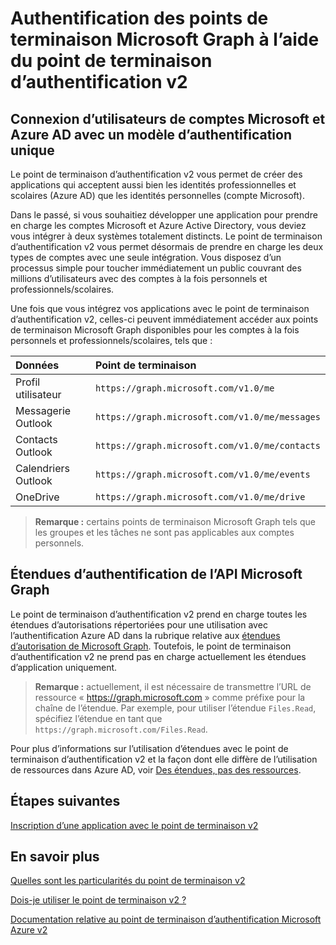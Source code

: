 # Authentification des points de terminaison Microsoft Graph à l’aide du point de terminaison d’authentification v2


<!--
### Preview documentation
There are features and functionality of the converged authentication model that are not yet supported in the public preview period. You should be aware of them if you are building applications during the public preview. For more information, see [Limitations and restrictions of the converged authentication model preview](https://azure.microsoft.com/en-us/documentation/articles/active-directory-v2-limitations/).
-->

## Connexion d’utilisateurs de comptes Microsoft et Azure AD avec un modèle d’authentification unique

Le point de terminaison d’authentification v2 vous permet de créer des applications qui acceptent aussi bien les identités professionnelles et scolaires (Azure AD) que les identités personnelles (compte Microsoft).

Dans le passé, si vous souhaitiez développer une application pour prendre en charge les comptes Microsoft et Azure Active Directory, vous deviez vous intégrer à deux systèmes totalement distincts. Le point de terminaison d’authentification v2 vous permet désormais de prendre en charge les deux types de comptes avec une seule intégration. Vous disposez d’un processus simple pour toucher immédiatement un public couvrant des millions d’utilisateurs avec des comptes à la fois personnels et professionnels/scolaires.   

Une fois que vous intégrez vos applications avec le point de terminaison d’authentification v2, celles-ci peuvent immédiatement accéder aux points de terminaison Microsoft Graph disponibles pour les comptes à la fois personnels et professionnels/scolaires, tels que : 

| Données              | Point de terminaison                                       |
|:------------------|:-----------------------------------------------|
| Profil utilisateur      | `https://graph.microsoft.com/v1.0/me`          |
| Messagerie Outlook      | `https://graph.microsoft.com/v1.0/me/messages` |
| Contacts Outlook  | `https://graph.microsoft.com/v1.0/me/contacts` |
| Calendriers Outlook | `https://graph.microsoft.com/v1.0/me/events`   |
| OneDrive          | `https://graph.microsoft.com/v1.0/me/drive`    |

 >**Remarque :** certains points de terminaison Microsoft Graph tels que les groupes et les tâches ne sont pas applicables aux comptes personnels.  

## Étendues d’authentification de l’API Microsoft Graph

Le point de terminaison d’authentification v2 prend en charge toutes les étendues d’autorisations répertoriées pour une utilisation avec l’authentification Azure AD dans la rubrique relative aux [étendues d’autorisation de Microsoft Graph](permission_scopes.md). Toutefois, le point de terminaison d’authentification v2 ne prend pas en charge actuellement les étendues d’application uniquement.

>**Remarque :** actuellement, il est nécessaire de transmettre l’URL de ressource « https://graph.microsoft.com » comme préfixe pour la chaîne de l’étendue. Par exemple, pour utiliser l’étendue `Files.Read`, spécifiez l’étendue en tant que `https://graph.microsoft.com/Files.Read`.

Pour plus d’informations sur l’utilisation d’étendues avec le point de terminaison d’authentification v2 et la façon dont elle diffère de l’utilisation de ressources dans Azure AD, voir [Des étendues, pas des ressources](https://azure.microsoft.com/en-us/documentation/articles/active-directory-v2-compare/#scopes-not-resources).

<!--
The table below lists the authentication scopes to use with the converged authentication model preview. For more information about using scopes with the converged authentication model, and how it differs from using resources in Azure AD, see [Scopes, not resources](https://azure.microsoft.com/en-us/documentation/articles/active-directory-v2-compare/#scopes-not-resources).


| **Scope**             | **Permission**                        | **Description**                                                                                                                                         |
|:----------------------|:--------------------------------------|:--------------------------------------------------------------------------------------------------------------------------------------------------------|
| `User.Read`           | Enable sign-in and read user profile  | Allows users to sign-in to the app, and allows the app to read the profile. It also allow the app to read basic company information of signed-in users. |
| `User.ReadWrite`      | Read and write access to user profile | Allows the app to read the profile of signed-in users, and to update profile information on behalf of signed-in users.                                  |
| `Mail.Read`           | Read user mail                        | Allows this app to read messages in user mailboxes.                                                                                                     |
| `Mail.ReadWrite`      | Read and write access to user mail    | Allows the app to read, update, create, and delete messages in user mailboxes.                                                                          |
| `Mail.Send`           | Send mail as a user                   | Allows the app to send messages as users in the organization.                                                                                           |
| `Contacts.Read`       | Read user contacts                    | Allows the app to read user contacts.                                                                                                                   |
| `Contacts.ReadWrite`  | Have full access to user contacts     | Allows the app to read, update, create and delete user contacts.                                                                                        |
| `Calendars.Read`      | Read user calendars                   | Allows the app to read events in user calendars.                                                                                                        |
| `Calendars.ReadWrite` | Have full access to user calendars    | Allows the app to read, update, create, and delete events in user calendars.                                                                            |
| `Files.Read`          | Read users' files                     | Allows the application to read the current user's files.                                                                                                |
| `Files.ReadWrite`     | Edit or delete users' files           | Allows the app to edit or delete the current user's files.                                                                                              |
| `openid`              | Sign users in                         | Allows users to sign in to the app and allows the app to see basic user profile information.                                                            |
| `offline_access`      | Read and write user's information     | Allows the app to see and update user's data, even when the user is not actively using the app.                                                         |

**Note**: currently it is required to pass the resource url of 'https://graph.microsoft.com' as prefix for the scope string. For example, to use the `Files.Read` scope you would specify the scope as `https://graph.microsoft.com/Files.Read`.
-->


## Étapes suivantes

[Inscription d’une application avec le point de terminaison v2](https://azure.microsoft.com/en-us/documentation/articles/active-directory-v2-app-registration/)

## En savoir plus

[Quelles sont les particularités du point de terminaison v2](https://azure.microsoft.com/en-us/documentation/articles/active-directory-v2-compare)

[Dois-je utiliser le point de terminaison v2 ?](https://azure.microsoft.com/en-us/documentation/articles/active-directory-v2-limitations/)

[Documentation relative au point de terminaison d’authentification Microsoft Azure v2](https://azure.microsoft.com/en-us/documentation/articles/?service=active-directory&term=app+model+v2.0)
